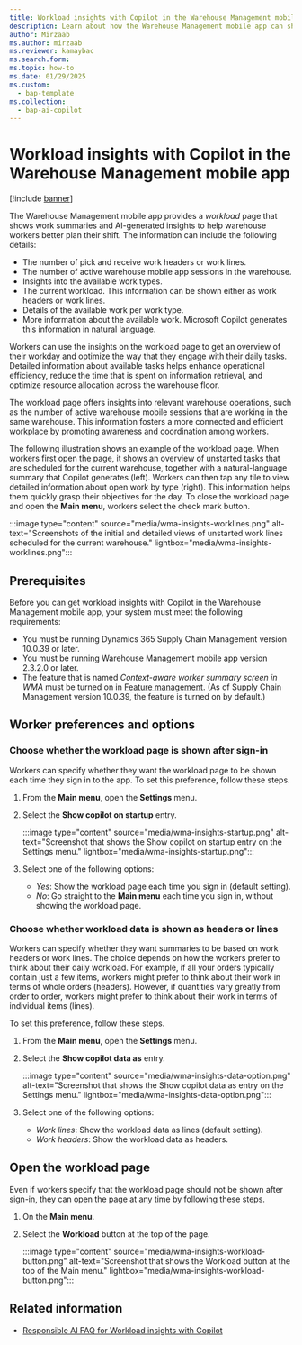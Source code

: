 ```yaml
---
title: Workload insights with Copilot in the Warehouse Management mobile app
description: Learn about how the Warehouse Management mobile app can show AI-generated insights to warehouse workers to help them better plan their shift.
author: Mirzaab
ms.author: mirzaab
ms.reviewer: kamaybac
ms.search.form:
ms.topic: how-to
ms.date: 01/29/2025
ms.custom: 
  - bap-template
ms.collection:
  - bap-ai-copilot
---
```


# Workload insights with Copilot in the Warehouse Management mobile app

[!include [banner](../includes/banner.md)]

The Warehouse Management mobile app provides a *workload* page that shows work summaries and AI-generated insights to help warehouse workers better plan their shift. The information can include the following details:

- The number of pick and receive work headers or work lines.
- The number of active warehouse mobile app sessions in the warehouse.
- Insights into the available work types.
- The current workload. This information can be shown either as work headers or work lines.
- Details of the available work per work type.
- More information about the available work. Microsoft Copilot generates this information in natural language.

Workers can use the insights on the workload page to get an overview of their workday and optimize the way that they engage with their daily tasks. Detailed information about available tasks helps enhance operational efficiency, reduce the time that is spent on information retrieval, and optimize resource allocation across the warehouse floor.

The workload page offers insights into relevant warehouse operations, such as the number of active warehouse mobile sessions that are working in the same warehouse. This information fosters a more connected and efficient workplace by promoting awareness and coordination among workers.

The following illustration shows an example of the workload page. When workers first open the page, it shows an overview of unstarted tasks that are scheduled for the current warehouse, together with a natural-language summary that Copilot generates (left). Workers can then tap any tile to view detailed information about open work by type (right). This information helps them quickly grasp their objectives for the day. To close the workload page and open the **Main menu**, workers select the check mark button.

:::image type="content" source="media/wma-insights-worklines.png" alt-text="Screenshots of the initial and detailed views of unstarted work lines scheduled for the current warehouse." lightbox="media/wma-insights-worklines.png":::

## Prerequisites

Before you can get workload insights with Copilot in the Warehouse Management mobile app, your system must meet the following requirements:

- You must be running Dynamics 365 Supply Chain Management version 10.0.39 or later.
- You must be running Warehouse Management mobile app version 2.3.2.0 or later.
- The feature that is named *Context-aware worker summary screen in WMA* must be turned on in [Feature management](../../fin-ops-core/fin-ops/get-started/feature-management/feature-management-overview.md). (As of Supply Chain Management version 10.0.39, the feature is turned on by default.)

## Worker preferences and options

### Choose whether the workload page is shown after sign-in

Workers can specify whether they want the workload page to be shown each time they sign in to the app. To set this preference, follow these steps.

1. From the **Main menu**, open the **Settings** menu.
1. Select the **Show copilot on startup** entry.

    :::image type="content" source="media/wma-insights-startup.png" alt-text="Screenshot that shows the Show copilot on startup entry on the Settings menu." lightbox="media/wma-insights-startup.png":::

1. Select one of the following options:

    - *Yes*: Show the workload page each time you sign in (default setting).
    - *No*: Go straight to the **Main menu** each time you sign in, without showing the workload page.

### Choose whether workload data is shown as headers or lines

Workers can specify whether they want summaries to be based on work headers or work lines. The choice depends on how the workers prefer to think about their daily workload. For example, if all your orders typically contain just a few items, workers might prefer to think about their work in terms of whole orders (headers). However, if quantities vary greatly from order to order, workers might prefer to think about their work in terms of individual items (lines).

To set this preference, follow these steps.

1. From the **Main menu**, open the **Settings** menu.
1. Select the **Show copilot data as** entry.

    :::image type="content" source="media/wma-insights-data-option.png" alt-text="Screenshot that shows the Show copilot data as entry on the Settings menu." lightbox="media/wma-insights-data-option.png":::

1. Select one of the following options:

    - *Work lines*: Show the workload data as lines (default setting).
    - *Work headers*: Show the workload data as headers.

## Open the workload page

Even if workers specify that the workload page should not be shown after sign-in, they can open the page at any time by following these steps.

1. On the **Main menu**.
1. Select the **Workload** button at the top of the page.

    :::image type="content" source="media/wma-insights-workload-button.png" alt-text="Screenshot that shows the Workload button at the top of the Main menu." lightbox="media/wma-insights-workload-button.png":::

## Related information

- [Responsible AI FAQ for Workload insights with Copilot](../faq-wma-copilot.md)
